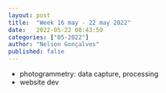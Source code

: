 ```yaml
---
layout: post
title:  "Week 16 may - 22 may 2022"
date:   2022-05-22 08:43:59
categories: ["05-2022"]
author: "Nelson Gonçalves"
published: false
---
```



* photogrammetry: data capture, processing
* website dev


